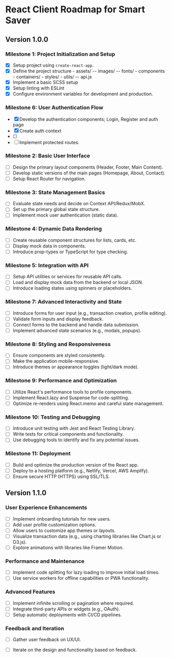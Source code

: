 # React Client Roadmap for Smart Saver

## Version 1.0.0

### Milestone 1: Project Initialization and Setup
- [x] Setup project using `create-react-app`.
- [x] Define the project structure
        - assets/
        -- images/
        -- fonts/
        - components
        - containers/
        - styles/
        - utils/
        -- api.js
- [x] Implement a basic SCSS setup
- [x] Setup linting with ESLint
- [x] Configure environment variables for development and production.

### Milestone 6: User Authentication Flow
- [x] Develop the authentication components; Login, Register and auth page
- [x] Create auth context
- [ ] 
- [ ] Implement protected routes.

### Milestone 2: Basic User Interface
- [ ] Design the primary layout components (Header, Footer, Main Content).
- [ ] Develop static versions of the main pages (Homepage, About, Contact).
- [ ] Setup React Router for navigation.

### Milestone 3: State Management Basics
- [ ] Evaluate state needs and decide on Context API/Redux/MobX.
- [ ] Set up the primary global state structure.
- [ ] Implement mock user authentication (static data).

### Milestone 4: Dynamic Data Rendering
- [ ] Create reusable component structures for lists, cards, etc.
- [ ] Display mock data in components.
- [ ] Introduce prop-types or TypeScript for type checking.

### Milestone 5: Integration with API
- [ ] Setup API utilities or services for reusable API calls.
- [ ] Load and display mock data from the backend or local JSON.
- [ ] Introduce loading states using spinners or placeholders.

### Milestone 7: Advanced Interactivity and State
- [ ] Introduce forms for user input (e.g., transaction creation, profile editing).
- [ ] Validate form inputs and display feedback.
- [ ] Connect forms to the backend and handle data submission.
- [ ] Implement advanced state scenarios (e.g., modals, popups).

### Milestone 8: Styling and Responsiveness
- [ ] Ensure components are styled consistently.
- [ ] Make the application mobile-responsive.
- [ ] Introduce themes or appearance toggles (light/dark mode).

### Milestone 9: Performance and Optimization
- [ ] Utilize React's performance tools to profile components.
- [ ] Implement React.lazy and Suspense for code-splitting.
- [ ] Optimize re-renders using React.memo and careful state management.

### Milestone 10: Testing and Debugging
- [ ] Introduce unit testing with Jest and React Testing Library.
- [ ] Write tests for critical components and functionality.
- [ ] Use debugging tools to identify and fix any potential issues.

### Milestone 11: Deployment
- [ ] Build and optimize the production version of the React app.
- [ ] Deploy to a hosting platform (e.g., Netlify, Vercel, AWS Amplify).
- [ ] Ensure secure HTTP (HTTPS) using SSL/TLS.

## Version 1.1.0

### User Experience Enhancements
- [ ] Implement onboarding tutorials for new users.
- [ ] Add user profile customization options.
- [ ] Allow users to customize app themes or layouts.
- [ ] Visualize transaction data (e.g., using charting libraries like Chart.js or D3.js).
- [ ] Explore animations with libraries like Framer Motion.

### Performance and Maintenance
- [ ] Implement code splitting for lazy loading to improve initial load times.
- [ ] Use service workers for offline capabilities or PWA functionality.

### Advanced Features
- [ ] Implement infinite scrolling or pagination where required.
- [ ] Integrate third-party APIs or widgets (e.g., OAuth).
- [ ] Setup automatic deployments with CI/CD pipelines.

### Feedback and Iteration
- [ ] Gather user feedback on UX/UI.
- [ ] Iterate on the design and functionality based on feedback.

